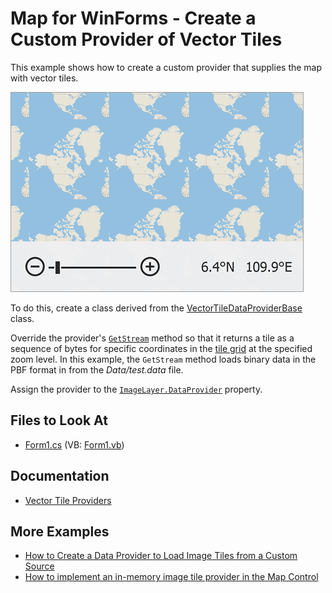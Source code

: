 # Map for WinForms - Create a Custom Provider of Vector Tiles

This example shows how to create a custom provider that supplies the map with vector tiles.

![Resulting map](Images/resulting-map.png)

To do this, create a class derived from the [VectorTileDataProviderBase](https://docs.devexpress.com/WindowsForms/DevExpress.XtraMap.VectorTileDataProviderBase) class. 

Override the provider's [`GetStream`](https://docs.devexpress.com/WindowsForms/DevExpress.XtraMap.VectorTileDataProviderBase.GetStream(System.Int64-System.Int64-System.Int64)?p=netframework) method so that it returns a tile as a sequence of bytes for specific coordinates in the [tile grid](https://en.wikipedia.org/wiki/Tiled_web_map) at the specified zoom level. In this example, the `GetStream` method loads binary data in the PBF format in from the *Data/test.data* file.

Assign the provider to the [`ImageLayer.DataProvider`](https://docs.devexpress.com/WindowsForms/DevExpress.XtraMap.ImageLayer.DataProvider?p=netframework) property.

## Files to Look At

* [Form1.cs](./CS/Form1.cs) (VB: [Form1.vb](./VB/Form1.vb))

## Documentation

* [Vector Tile Providers](https://docs.devexpress.com/WindowsForms/401639/controls-and-libraries/map-control/vector-data/providing-data/vector-tile-providers?p=netframework)

## More Examples

* [How to Create a Data Provider to Load Image Tiles from a Custom Source](https://github.com/DevExpress-Examples/winforms-map-load-image-tiles-from-custom-source)
* [How to implement an in-memory image tile provider in the Map Control](https://github.com/DevExpress-Examples/how-to-use-in-memory-image-tile-provider)